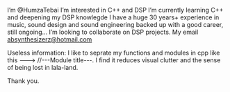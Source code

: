 I’m @HumzaTebai
I’m interested in C++ and DSP
I’m currently learning C++ and deepening my DSP knowlegde
I have a huge 30 years+ experience in music, sound design and sound engineering backed up with a good career, still ongoing...
I’m looking to collaborate on DSP projects.
My email absynthesizerz@hotmail.com

Useless information: I like to seprate my functions and modules in cpp like this ---> //---Module title---.
I find it reduces visual clutter and the sense of being lost in lala-land. 

Thank you. 

<!---
HumzaTebai/HumzaTebai is a ✨ special ✨ repository because its `README.md` (this file) appears on your GitHub profile.
You can click the Preview link to take a look at your changes.
--->
